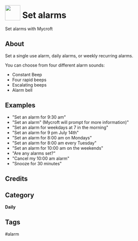 # <img src='https://rawgithub.com/FortAwesome/Font-Awesome/master/advanced-options/raw-svg/solid/clock.svg ' card_color='#22a7f0' width='50' height='50' style='vertical-align:bottom'/> Set alarms
Set alarms with Mycroft

## About 
Set a single use alarm, daily alarms, or weekly recurring alarms.
 
 You can choose from four different alarm sounds:
 * Constant Beep
 * Four rapid beeps
 * Escalating beeps
 * Alarm bell

## Examples 
* "Set an alarm for 9:30 am"
* "Set an alarm" (Mycroft will prompt for more information)"
* "Set an alarm for weekdays at 7 in the morning"
* "Set an alarm for 9 pm July 14th"
* "Set an alarm for 8:00 am on Mondays"
* "Set an alarm for 8:00 am every Tuesday"
* "Set an alarm for 10:00 am on the weekends"
* "Are any alarms set?"
* "Cancel my 10:00 am alarm"
* "Snooze for 30 minutes"

## Credits 

## Category
**Daily**

## Tags
#alarm
